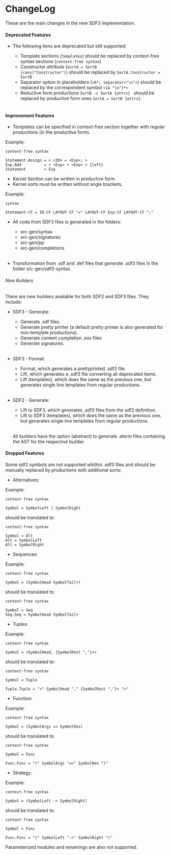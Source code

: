 ChangeLog
=========
These are the main changes in the new SDF3 implementation.

#### Deprecated Features


- The following itens are deprecated but still supported:

    - Template sections (<code>templates</code>) should be replaced by context-free syntax sections (`context-free syntax`)
    - Constructor attribute (<code>SortA = SortB {cons("Constructor")</code>) should be replaced by `SortA.Constructor = SortB`
    - Separator option in placeholders (`<A*; separator="\n">`) should be replaced by the correspondent symbol `<{A "\n"}*>`
    - Reductive form productions `SortB -> SortA {attrs} ` should be replaced by productive form ones `SortA = SortB {attrs}`.     
    <br>
  
#### Improvement Features

- Templates can be specified in context-free section together with regular productions (in the productive form).  
  
Example:

    context-free syntax
    
    Statement.Assign = < <ID> = <Exp>; > 
    Exp.Add          = < <Exp> + <Exp> > {left}
    Statement        = Exp
  
  - Kernel Section can be written in productive form.
  - Kernel sorts must be written without angle brackets.

Example:

    syntax

    Statement-CF = ID-CF LAYOUT-CF "=" LAYOUT-CF Exp-CF LAYOUT-CF ";"
    
- All code from SDF3 files is generated in the folders:

 	- src-gen/syntax
 	- src-gen/signatures
 	- src-gen/pp
 	- src-gen/completions
 	
 	<br>
 - Transformation from .sdf and .def files that generate .sdf3 files in the folder src-gen/sdf3-syntax.
 
###### New Builders

There are new builders available for both SDF2 and SDF3 files. They include:

- SDF3 - Generate:
	- Generate .sdf files.
	- Generate pretty printer (a default pretty printer is also generated for non-template productions).
	- Generate content completion .esv files
	- Generate signatures. <br><br>
		
- SDF3 - Format:
	- Format, which generates a prettyprinted .sdf3 file.
	- Lift, which generates a .sdf3 file converting all deprecated items.
	- Lift (templates), which does the same as the previous one, but generates single line templates from regular productions.<br><br>
	
- SDF2 - Generate:
	- Lift to SDF3, which generates .sdf3 files from the sdf2 definition.
	- Lift to SDF3 (templates), which does the same as the previous one, but generates single line templates from regular productions.<br><br>	 
	
	All builders have the option (abstract) to generate .aterm files containing the AST for the respective builder.  		
 

#### Dropped Features  


Some sdf2 symbols are not supported whithin .sdf3 files and should be manually replaced by productions with additional sorts:
  
  - Alternatives: 

Example:

	context-free syntax

    Symbol = SymbolLeft | SymbolRight

should be translated to:

    context-free syntax

    Symbol = Alt
    Alt = SymbolLeft
    Alt = SymbolRight    
    
 - Sequences:
 
 Example:

    context-free syntax

    Symbol = (SymbolHead SymbolTail+)

should be translated to:

    context-free syntax
    
    Symbol = Seq
    Seq.Seq = SymbolHead SymbolTail+
 
 - Tuples:
 
 Example:

    context-free syntax
    
    Symbol = <SymbolHead, {SymbolRest ","}+>

should be translated to:

    context-free syntax
    
    Symbol = Tuple
    
    Tuple.Tuple = "<" SymbolHead "," {SymbolRest ","}+ ">"
 
 
 - Function:
 
 Example:

    context-free syntax
    
    Symbol = (SymbolArgs => SymbolRes)

should be translated to:

    context-free syntax
    
    Symbol = Func
    
    Func.Func = "(" SymbolArgs "=>" SymbolRes ")" 
 
 - Strategy:
 
  Example:

    context-free syntax
    
    Symbol = (SymbolLeft -> SymbolRight)

should be translated to:

    context-free syntax
    
    Symbol = Func
    
    Func.Func = "(" SymbolLeft "->" SymbolRight ")" 

 	 
 
 Parameterized modules and renamings are also not supported.